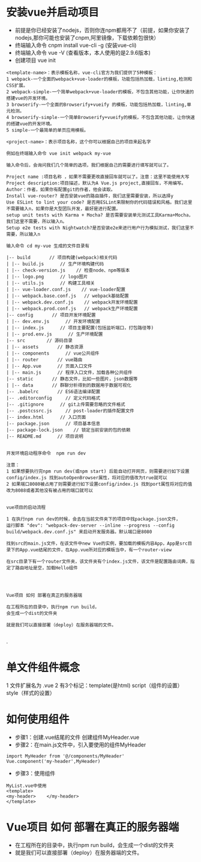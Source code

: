 
# 安装vue并启动项目
* 前提是你已经安装了nodejs，否则你连npm都用不了（前提，如果你安装了nodejs,那你可能也安装了cnpm,阿里镜像，下载依赖包很快）
* 终端输入命令  cnpm install vue-cli -g (安装vue-cli)
* 终端输入命令  vue -V (查看版本，本人使用的是2.9.6版本)
* 创建项目 vue init <template-name> <project-name>

```
<template-name>：表示模板名称，vue-cli官方为我们提供了5种模板：
1 webpack-一个全面的webpack+vue-loader的模板，功能包括热加载，linting,检测和CSS扩展。
2 webpack-simple-一个简单webpack+vue-loader的模板，不包含其他功能，让你快速的搭建vue的开发环境。
3 browserify-一个全面的Browserify+vueify 的模板，功能包括热加载，linting,单元检测。
4 browserify-simple-一个简单Browserify+vueify的模板，不包含其他功能，让你快速的搭建vue的开发环境。
5 simple-一个最简单的单页应用模板。

<project-name>：表示项目名称，这个你可以根据自己的项目来起名字

例如在终端输入命令 vue init webpack my-vue

输入命令后，会询问我们几个简单的选项，我们根据自己的需要进行填写就可以了。

Project name :项目名称 ，如果不需要更改直接回车就可以了。注意：这里不能使用大写
Project description:项目描述，默认为A Vue.js project,直接回车，不用编写。
Author：作者，如果你有配置git的作者，他会读取。
Install vue-router? 是否安装vue的路由插件，我们这里需要安装，所以选择y
Use ESLint to lint your code? 是否用ESLint来限制你的代码错误和风格。我们这里不需要输入n，如果你是大型团队开发，最好是进行配置。
setup unit tests with Karma + Mocha? 是否需要安装单元测试工具Karma+Mocha，我们这里不需要，所以输入n。
Setup e2e tests with Nightwatch?是否安装e2e来进行用户行为模拟测试，我们这里不需要，所以输入n

输入命令 cd my-vue 生成的文件目录有

|-- build       // 项目构建(webpack)相关代码
| |-- build.js      // 生产环境构建代码
| |-- check-version.js    // 检查node、npm等版本
| |-- logo.png      // logo图片
| |-- utils.js      // 构建工具相关
| |-- vue-loader.conf.js    // vue-loader配置
| |-- webpack.base.conf.js   // webpack基础配置
| |-- webpack.dev.conf.js    // webpack开发环境配置
| |-- webpack.prod.conf.js   // webpack生产环境配置
|-- config       // 项目开发环境配置
| |-- dev.env.js      // 开发环境配置
| |-- index.js      // 项目主要配置(包括监听端口，打包路径等)
| |-- prod.env.js      // 生产环境配置
|-- src        // 源码目录
| |-- assets       // 静态资源
| |-- components      // vue公共组件
| |-- router       // vue路由
| |-- App.vue      // 页面入口文件
| |-- main.js      // 程序入口文件，加载各种公共组件
|-- static       // 静态文件，比如一些图片，json数据等
| |-- data       // 群聊分析得到的数据用于数据可视化
|-- .babelrc       // ES6语法编译配置
|-- .editorconfig     // 定义代码格式
|-- .gitignore      // git上传需要忽略的文件格式
|-- .postcssrc.js     // post-loader的插件配置文件
|-- index.html      // 入口页面
|-- package.json      // 项目基本信息
|-- package-lock.json    // 锁定当前安装的包的依赖
|-- README.md      // 项目说明


开发环境启动程序命令  npm run dev

注意：
1 如果想要执行完npm run dev(或npm start) 后能自动打开网页，则需要进行如下设置config/index.js 找到autoOpenBrowser属性，将对应的值改为true就可以
2 如果端口8080被占用了则需要进行如下设置config/index.js 找到port属性将对应的值改为8088或者其他没有被占用的端口就可以


vue项目的启动流程

1 在执行npm run dev的时候，会去在当前文件夹下的项目中找package.json文件，
运行脚本 "dev": "webpack-dev-server --inline --progress --config build/webpack.dev.conf.js" 来启动开发服务器。默认端口是8080

找到src的main.js文件，在该文件中new Vue的实例，要加载的模板内容App，App是src目录下的App.vue结尾的文件，在App.vue所对应的模板当中，有一个router-view

在src目录下有一个router文件夹，该文件夹有个index.js文件，该文件是配置路由词典，指定了路由地址是空，加载Hello组件




Vue项目 如何 部署在真正的服务器端

在工程所在的目录中，执行npm run build，
会生成一个dist的文件夹

就是我们可以直接部署（deploy）在服务器端的文件。


```
.

# 单文件组件概念
1 文件扩展名为 .vue
2 有3个标记：template(是html) script（组件的设置） style（样式的设置）



# 如何使用组件
 * 步骤1：创建.vue结尾的文件 创建组件MyHeader.vue
 * 步骤2：在main.js文件中，引入要使用的组件MyHeader

 ```
 import MyHeader from '@/components/MyHeader'
 Vue.component('my-header',MyHeader)
 ```

 * 步骤3：使用组件

 ```
 MyList.vue中使用
 <template>
 <my-header>	</my-header>
 </template>
 ```

# Vue项目 如何 部署在真正的服务器端
 * 在工程所在的目录中，执行npm run build，会生成一个dist的文件夹
 * 就是我们可以直接部署（deploy）在服务器端的文件。



